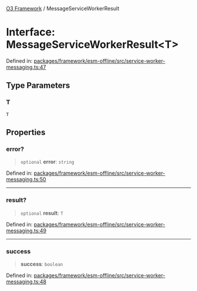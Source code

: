 [O3 Framework](../API.md) / MessageServiceWorkerResult

# Interface: MessageServiceWorkerResult\<T\>

Defined in: [packages/framework/esm-offline/src/service-worker-messaging.ts:47](https://github.com/its-kios09/openmrs-esm-core/blob/main/packages/framework/esm-offline/src/service-worker-messaging.ts#L47)

## Type Parameters

### T

`T`

## Properties

### error?

> `optional` **error**: `string`

Defined in: [packages/framework/esm-offline/src/service-worker-messaging.ts:50](https://github.com/its-kios09/openmrs-esm-core/blob/main/packages/framework/esm-offline/src/service-worker-messaging.ts#L50)

***

### result?

> `optional` **result**: `T`

Defined in: [packages/framework/esm-offline/src/service-worker-messaging.ts:49](https://github.com/its-kios09/openmrs-esm-core/blob/main/packages/framework/esm-offline/src/service-worker-messaging.ts#L49)

***

### success

> **success**: `boolean`

Defined in: [packages/framework/esm-offline/src/service-worker-messaging.ts:48](https://github.com/its-kios09/openmrs-esm-core/blob/main/packages/framework/esm-offline/src/service-worker-messaging.ts#L48)
